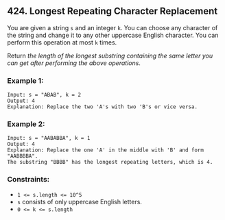 ## 424. Longest Repeating Character Replacement

You are given a string ```s``` and an integer ```k```. You can choose any character of the string and change it to any other uppercase English character. You can perform this operation at most ```k``` times.

Return *the length of the longest substring containing the same letter you can get after performing the above operations*.

### Example 1:
```
Input: s = "ABAB", k = 2
Output: 4
Explanation: Replace the two 'A's with two 'B's or vice versa.
```
### Example 2:
```
Input: s = "AABABBA", k = 1
Output: 4
Explanation: Replace the one 'A' in the middle with 'B' and form "AABBBBA".
The substring "BBBB" has the longest repeating letters, which is 4.
```

### Constraints:

* ```1 <= s.length <= 10^5```
* ```s``` consists of only uppercase English letters.
* ```0 <= k <= s.length```